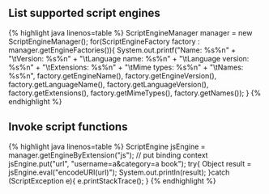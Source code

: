 ## List supported script engines  
{% highlight java linenos=table %}
ScriptEngineManager manager = new ScriptEngineManager();
for(ScriptEngineFactory factory : manager.getEngineFactories()){
    System.out.printf("Name: %s%n" +
                    "\tVersion: %s%n" +
                    "\tLanguage name: %s%n" +
                    "\tLanguage version: %s%n" +
                    "\tExtensions: %s%n" +
                    "\tMime types: %s%n" +
                    "\tNames: %s%n",
            factory.getEngineName(),
            factory.getEngineVersion(),
            factory.getLanguageName(),
            factory.getLanguageVersion(),
            factory.getExtensions(),
            factory.getMimeTypes(),
            factory.getNames());
}
{% endhighlight %}  
## Invoke script functions  
{% highlight java linenos=table %}
ScriptEngine jsEngine = manager.getEngineByExtension("js");
// put binding context
jsEngine.put("url", "username=a&category=a book");
try{
    Object result = jsEngine.eval("encodeURI(url)");
    System.out.println(result);
}catch (ScriptException e){
    e.printStackTrace();
}
{% endhighlight %}

